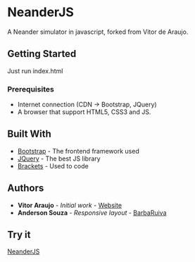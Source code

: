 # NeanderJS

A Neander simulator in javascript, forked from Vitor de Araujo.

## Getting Started

Just run index.html

### Prerequisites

* Internet connection (CDN -> Bootstrap, JQuery)
* A browser that support HTML5, CSS3 and JS.

## Built With

* [Bootstrap](http://www.getbootstrap.com/) - The frontend framework used
* [JQuery](http://jquery.com/) - The best JS library
* [Brackets](http://brackets.io/) - Used to code

## Authors

* **Vitor Araujo** - *Initial work* - [Website](http://inf.ufrgs.br/~vbuaraujo/)
* **Anderson Souza** - *Responsive layout* - [BarbaRuiva](http://barbaruiva.xyz/)

## Try it

[NeanderJS](http://barbaruiva.xyz/neanderjs)


